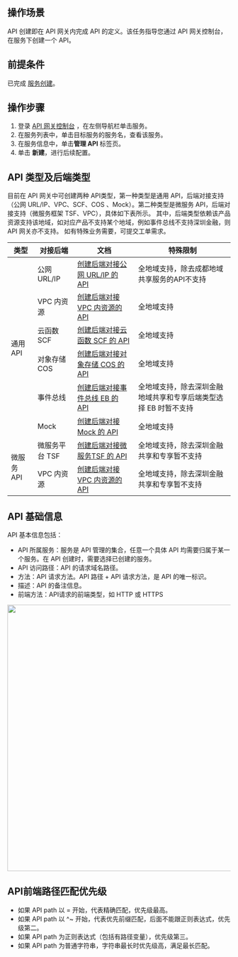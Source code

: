 ## 操作场景
API 创建即在 API 网关内完成 API 的定义。该任务指导您通过 API 网关控制台，在服务下创建一个 API。

## 前提条件
已完成 [服务创建](https://cloud.tencent.com/document/product/628/11787)。

## 操作步骤
1. 登录 [API 网关控制台](https://console.cloud.tencent.com/apigateway/service) ，在左侧导航栏单击服务。
2. 在服务列表中，单击目标服务的服务名，查看该服务。
3. 在服务信息中，单击**管理 API** 标签页。
4. 单击 **新建**，进行后续配置。

## API 类型及后端类型
目前在 API 网关中可创建两种 API类型，第一种类型是通用 API，后端对接支持（公网 URL/IP、VPC、SCF、COS 、Mock）。第二种类型是微服务 API，后端对接支持（微服务框架 TSF、VPC），具体如下表所示。
其中，后端类型依赖该产品资源支持该地域，如对应产品不支持某个地域，例如事件总线不支持深圳金融，则 API 网关亦不支持。
如有特殊业务需要，可提交工单需求。
<table>
<thead>
  <tr>
    <th>类型</th>
    <th>对接后端</th>
    <th>文档</th>
		<th>特殊限制</th>
  </tr>
</thead>
<tbody>
  <tr>
    <td rowspan="6">通用 API</td>
    <td>公网 URL/IP</td>
    <td><a href="https://cloud.tencent.com/document/product/628/52199">创建后端对接公网 URL/IP 的 API</a></td>
    <td>全地域支持，除去成都地域共享服务的API不支持</td>

  </tr>
  <tr>
	<td>VPC 内资源</td>
  <td><a href="https://cloud.tencent.com/document/product/628/52200">创建后端对接 VPC 内资源的 API</a></td>
	<td>全地域支持</td>
  </tr>
  <tr>
    <td>云函数 SCF</td>
		<td><a href="https://cloud.tencent.com/document/product/628/52201">创建后端对接云函数 SCF 的 API</a></td>
			<td>全地域支持</td>
  </tr>
	<tr><td>对象存储 COS</td>
<td><a href="https://cloud.tencent.com/document/product/628/70988">创建后端对接对象存储 COS 的 API</a></td>
	<td>全地域支持</td>
</tr>
	<tr>
	<td>事件总线</td>
<td><a href="https://cloud.tencent.com/document/product/628">创建后端对接事件总线 EB 的 API</a></td>
	<td>全地域支持，除去深圳金融地域共享和专享后端类型选择 EB 时暂不支持</td>
</tr>

  <tr>
    <td>Mock</td>
		<td><a href="https://cloud.tencent.com/document/product/628/52202">创建后端对接 Mock 的 API</a></td>	
		<td>全地域支持</td>
  </tr>
 <tr>
    <td rowspan="6">微服务 API</td>
    <td>微服务平台 TSF</td>
    <td><a href="https://cloud.tencent.com/document/product/628/52203">创建后端对接微服务TSF 的 API</a></td>
			<td>全地域支持，除去深圳金融共享和专享暂不支持</td>
  </tr>
  <tr>
	<td>VPC 内资源</td>
  <td><a href="https://cloud.tencent.com/document/product/628/52200">创建后端对接 VPC 内资源的 API</a></td>
		<td>全地域支持，除去深圳金融共享和专享暂不支持</td>
  </tr>
</tbody>
</table>

<span id="basic"></span>

## API 基础信息
 API 基本信息包括：
 * API 所属服务：服务是 API 管理的集合，任意一个具体 API 均需要归属于某一个服务。在 API 创建时，需要选择已创建的服务。
 * API 访问路径：API 的请求域名路径。
 * 方法：API 请求方法。API 路径 + API 请求方法，是 API 的唯一标识。
 * 描述：API 的备注信息。
 * 前端方法：API请求的前端类型，如 HTTP 或 HTTPS
 
 <img src="https://qcloudimg.tencent-cloud.cn/raw/d1a18e3aca09a4e5544eaf44fd3aa5e4.png " width=600/>
 
 
 ## API前端路径匹配优先级
 
- 如果 API path 以 = 开始，代表精确匹配，优先级最高。
- 如果 API path 以 ^~ 开始，代表优先前缀匹配，后面不能跟正则表达式，优先级第二。
- 如果 API path 为正则表达式（包括有路径变量），优先级第三。
- 如果 API path 为普通字符串，字符串最长时优先级高，满足最长匹配。 
